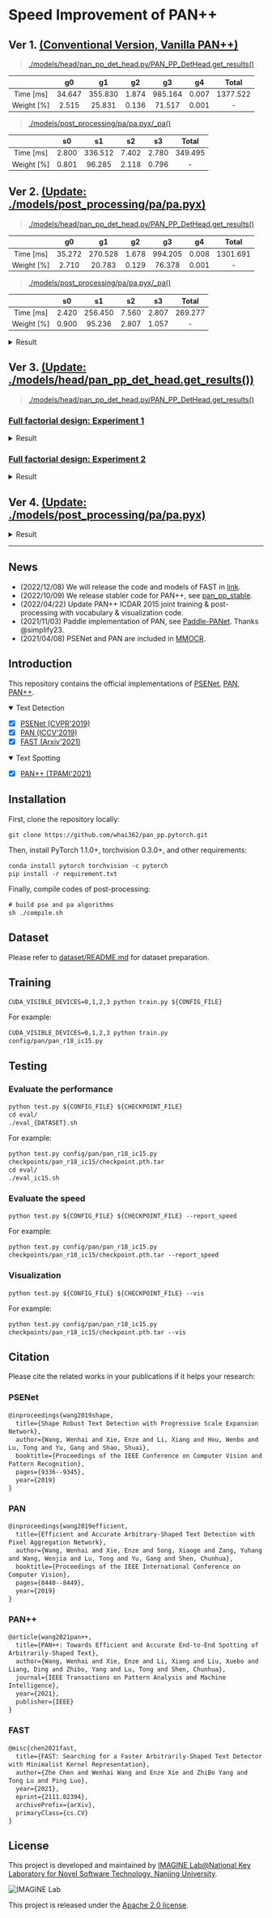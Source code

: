 # Speed Improvement of PAN++

## Ver 1. [(Conventional Version, Vanilla PAN++)](https://github.com/Zerohertz/pan_pp.pytorch/commit/02b70de62d8c9d58cd240e3b95cda82a16edf0b5)

> [./models/head/pan_pp_det_head.py/PAN_PP_DetHead.get_results()](https://github.com/Zerohertz/pan_pp.pytorch/blob/master/models/head/pan_pp_det_head.py)

||g0|g1|g2|g3|g4|Total|
|:-:|:-:|:-:|:-:|:-:|:-:|:-:|
|Time [ms]|34.647|355.830|1.874|985.164|0.007|1377.522|
|Weight [%]|2.515|25.831|0.136|71.517|0.001|-|

> [./models/post_processing/pa/pa.pyx/_pa()](https://github.com/Zerohertz/pan_pp.pytorch/blob/master/models/post_processing/pa/pa.pyx)

||s0|s1|s2|s3|Total|
|:-:|:-:|:-:|:-:|:-:|:-:|
|Time [ms]|2.800|336.512|7.402|2.780|349.495|
|Weight [%]|0.801|96.285|2.118|0.796|-|

## Ver 2. [(Update: ./models/post_processing/pa/pa.pyx)](https://github.com/Zerohertz/pan_pp.pytorch/commit/795a066f2730a68b02443e4d3bdbb004b1d98046)

> [./models/head/pan_pp_det_head.py/PAN_PP_DetHead.get_results()](https://github.com/Zerohertz/pan_pp.pytorch/blob/master/models/head/pan_pp_det_head.py)

||g0|g1|g2|g3|g4|Total|
|:-:|:-:|:-:|:-:|:-:|:-:|:-:|
|Time [ms]|35.272|270.528|1.678|994.205|0.008|1301.691|
|Weight [%]|2.710|20.783|0.129|76.378|0.001|-|

> [./models/post_processing/pa/pa.pyx/_pa()](https://github.com/Zerohertz/pan_pp.pytorch/blob/master/models/post_processing/pa/pa.pyx)

||s0|s1|s2|s3|Total|
|:-:|:-:|:-:|:-:|:-:|:-:|
|Time [ms]|2.420|256.450|7.560|2.807|269.277|
|Weight [%]|0.900|95.236|2.807|1.057|-|

<details>
    <summary>Result</summary>
    <div>
        <img src="https://github.com/Zerohertz/pan_pp.pytorch/blob/master/results/Ver3_1_2-4_0-0.2_0-1/Ver3_Base.png">
    </div>
</details>

## Ver 3. [(Update: ./models/head/pan_pp_det_head.get_results())](https://github.com/Zerohertz/pan_pp.pytorch/commit/e9ea507c091fdf1289df16184e4d30d911e9af4d)

> [./models/head/pan_pp_det_head.py/PAN_PP_DetHead.get_results()](https://github.com/Zerohertz/pan_pp.pytorch/blob/master/models/head/pan_pp_det_head.py)

### [Full factorial design: Experiment 1](https://github.com/Zerohertz/pan_pp.pytorch/blob/master/results/Ver3_1_2-4_0-0.2_0-1/test_ff.sh)

<details>
    <summary>Result</summary>
    <div>
        <img src="https://github.com/Zerohertz/pan_pp.pytorch/blob/master/results/Ver3_1_2-4_0-0.2_0-1/Ver3_2.png">
        <img src="https://github.com/Zerohertz/pan_pp.pytorch/blob/master/results/Ver3_1_2-4_0-0.2_0-1/Ver3_3.png">
        <img src="https://github.com/Zerohertz/pan_pp.pytorch/blob/master/results/Ver3_1_2-4_0-0.2_0-1/Ver3_4.png">
        <img src="https://github.com/Zerohertz/pan_pp.pytorch/blob/master/results/Ver3_1_2-4_0-0.2_0-1/pos_const.png">
        <img src="https://github.com/Zerohertz/pan_pp.pytorch/blob/master/results/Ver3_1_2-4_0-0.2_0-1/len_const.png">
        <img src="https://github.com/Zerohertz/pan_pp.pytorch/blob/master/results/Ver3_1_2-4_0-0.2_0-1/Ver3_resize_const.png">
    </div>
</details>

### [Full factorial design: Experiment 2](https://github.com/Zerohertz/pan_pp.pytorch/blob/master/results/Ver3_2_2_0.2-0.3_0.4-0.6/test_ff.sh)

<details>
    <summary>Result</summary>
    <div>
        <img src="https://github.com/Zerohertz/pan_pp.pytorch/blob/master/results/Ver3_2_2_0.2-0.3_0.4-0.6/Ver3_2.png">
        <img src="https://github.com/Zerohertz/pan_pp.pytorch/blob/master/results/Ver3_2_2_0.2-0.3_0.4-0.6/len_const.png">
        <img src="https://github.com/Zerohertz/pan_pp.pytorch/blob/master/results/Ver3_2_2_0.2-0.3_0.4-0.6/pos_const.png">
    </div>
</details>

## Ver 4. [(Update: ./models/post_processing/pa/pa.pyx)](https://github.com/Zerohertz/pan_pp.pytorch/commit/7127027bb90084bf49856aef0295409b6744518e)

<details>
    <summary>Result</summary>
    <div>
        <img src="https://github.com/Zerohertz/pan_pp.pytorch/blob/master/results/Ver4_ORG/Ver4.png">
    </div>
</details>

---

## News
- (2022/12/08) We will release the code and models of FAST in [link](https://github.com/czczup/FAST).
- (2022/10/09) We release stabler code for PAN++, see [pan_pp_stable](https://github.com/whai362/pan_pp_stable).
- (2022/04/22) Update PAN++ ICDAR 2015 joint training & post-processing with vocabulary & visualization code.
- (2021/11/03) Paddle implementation of PAN, see [Paddle-PANet](https://github.com/simplify23/Paddle-PANet). Thanks @simplify23.
- (2021/04/08) PSENet and PAN are included in [MMOCR](https://github.com/open-mmlab/mmocr).

## Introduction
This repository contains the official implementations of [PSENet](https://openaccess.thecvf.com/content_CVPR_2019/html/Wang_Shape_Robust_Text_Detection_With_Progressive_Scale_Expansion_Network_CVPR_2019_paper.html), [PAN](https://openaccess.thecvf.com/content_ICCV_2019/html/Wang_Efficient_and_Accurate_Arbitrary-Shaped_Text_Detection_With_Pixel_Aggregation_Network_ICCV_2019_paper.html), [PAN++](https://arxiv.org/abs/2105.00405).

<details open>
<summary>Text Detection</summary>

- [x] [PSENet (CVPR'2019)](config/psenet/)
- [x] [PAN (ICCV'2019)](config/pan/)
- [x] [FAST (Arxiv'2021)](config/fast/)
</details>

<details open>
<summary>Text Spotting</summary>

- [x] [PAN++ (TPAMI'2021)](config/pan_pp)

</details>

## Installation

First, clone the repository locally:

```shell
git clone https://github.com/whai362/pan_pp.pytorch.git
```

Then, install PyTorch 1.1.0+, torchvision 0.3.0+, and other requirements:

```shell
conda install pytorch torchvision -c pytorch
pip install -r requirement.txt
```

Finally, compile codes of post-processing:

```shell
# build pse and pa algorithms
sh ./compile.sh
```

## Dataset
Please refer to [dataset/README.md](dataset/README.md) for dataset preparation.

## Training
```shell
CUDA_VISIBLE_DEVICES=0,1,2,3 python train.py ${CONFIG_FILE}
```
For example:
```shell
CUDA_VISIBLE_DEVICES=0,1,2,3 python train.py config/pan/pan_r18_ic15.py
```

## Testing

### Evaluate the performance

```shell
python test.py ${CONFIG_FILE} ${CHECKPOINT_FILE}
cd eval/
./eval_{DATASET}.sh
```
For example:
```shell
python test.py config/pan/pan_r18_ic15.py checkpoints/pan_r18_ic15/checkpoint.pth.tar
cd eval/
./eval_ic15.sh
```

### Evaluate the speed

```shell script
python test.py ${CONFIG_FILE} ${CHECKPOINT_FILE} --report_speed
```
For example:
```shell script
python test.py config/pan/pan_r18_ic15.py checkpoints/pan_r18_ic15/checkpoint.pth.tar --report_speed
```

### Visualization

```shell script
python test.py ${CONFIG_FILE} ${CHECKPOINT_FILE} --vis
```
For example:
```shell script
python test.py config/pan/pan_r18_ic15.py checkpoints/pan_r18_ic15/checkpoint.pth.tar --vis
```


## Citation

Please cite the related works in your publications if it helps your research:

### PSENet

```
@inproceedings{wang2019shape,
  title={Shape Robust Text Detection with Progressive Scale Expansion Network},
  author={Wang, Wenhai and Xie, Enze and Li, Xiang and Hou, Wenbo and Lu, Tong and Yu, Gang and Shao, Shuai},
  booktitle={Proceedings of the IEEE Conference on Computer Vision and Pattern Recognition},
  pages={9336--9345},
  year={2019}
}
```

### PAN

```
@inproceedings{wang2019efficient,
  title={Efficient and Accurate Arbitrary-Shaped Text Detection with Pixel Aggregation Network},
  author={Wang, Wenhai and Xie, Enze and Song, Xiaoge and Zang, Yuhang and Wang, Wenjia and Lu, Tong and Yu, Gang and Shen, Chunhua},
  booktitle={Proceedings of the IEEE International Conference on Computer Vision},
  pages={8440--8449},
  year={2019}
}
```

### PAN++

```
@article{wang2021pan++,
  title={PAN++: Towards Efficient and Accurate End-to-End Spotting of Arbitrarily-Shaped Text},
  author={Wang, Wenhai and Xie, Enze and Li, Xiang and Liu, Xuebo and Liang, Ding and Zhibo, Yang and Lu, Tong and Shen, Chunhua},
  journal={IEEE Transactions on Pattern Analysis and Machine Intelligence},
  year={2021},
  publisher={IEEE}
}
```

### FAST

```
@misc{chen2021fast,
  title={FAST: Searching for a Faster Arbitrarily-Shaped Text Detector with Minimalist Kernel Representation}, 
  author={Zhe Chen and Wenhai Wang and Enze Xie and ZhiBo Yang and Tong Lu and Ping Luo},
  year={2021},
  eprint={2111.02394},
  archivePrefix={arXiv},
  primaryClass={cs.CV}
}
```

## License

This project is developed and maintained by [IMAGINE Lab@National Key Laboratory for Novel Software Technology, Nanjing University](https://cs.nju.edu.cn/lutong/ImagineLab.html).

<img src="logo.jpg" alt="IMAGINE Lab">

This project is released under the [Apache 2.0 license](https://github.com/whai362/pan_pp.pytorch/blob/master/LICENSE).
